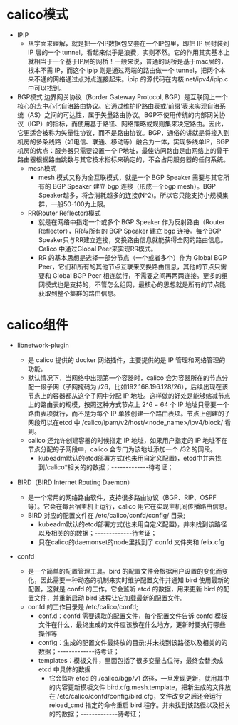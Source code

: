 # calico模式
- IPIP
    - 从字面来理解，就是把一个IP数据包又套在一个IP包里，即把 IP 层封装到 IP 层的一个 tunnel，看起来似乎是浪费，实则不然。它的作用其实基本上就相当于一个基于IP层的网桥！一般来说，普通的网桥是基于mac层的，根本不需 IP，而这个 ipip 则是通过两端的路由做一个 tunnel，把两个本来不通的网络通过点对点连接起来。ipip 的源代码在内核 net/ipv4/ipip.c 中可以找到。
- BGP模式
边界网关协议（Border Gateway Protocol, BGP）是互联网上一个核心的去中心化自治路由协议。它通过维护IP路由表或‘前缀’表来实现自治系统（AS）之间的可达性，属于矢量路由协议。BGP不使用传统的内部网关协议（IGP）的指标，而使用基于路径、网络策略或规则集来决定路由。因此，它更适合被称为矢量性协议，而不是路由协议。BGP，通俗的讲就是将接入到机房的多条线路（如电信、联通、移动等）融合为一体，实现多线单IP，BGP 机房的优点：服务器只需要设置一个IP地址，最佳访问路由是由网络上的骨干路由器根据路由跳数与其它技术指标来确定的，不会占用服务器的任何系统。  
    - mesh模式
        - mesh 模式又称为全互联模式，就是一个 BGP Speaker 需要与其它所有的 BGP Speaker 建立 bgp 连接（形成一个bgp mesh）。BGP Speaker越多，将会消耗越多的连接(N^2)。所以它只能支持小规模集群，一般50-100为上限。
    - RR(Router Reflector)模式
        - 就是在网络中指定一个或多个 BGP Speaker 作为反射路由（Router Reflector），RR与所有的 BGP Speaker 建立 bgp 连接。每个BGP Speaker只与RR建立连接，交换路由信息就能获得全网的路由信息。Calico 中通过Global Peer来实现RR模式。
        - RR 的基本思想是选择一部分节点（一个或者多个）作为 Global BGP Peer，它们和所有的其他节点互联来交换路由信息，其他的节点只需要和 Global BGP Peer 相连就行，不需要之间再两两连接。更多的组网模式也是支持的，不管怎么组网，最核心的思想就是所有的节点能获取到整个集群的路由信息。
# calico组件
- libnetwork-plugin 
    - 是 calico 提供的 docker 网络插件，主要提供的是 IP 管理和网络管理的功能。
    - 默认情况下，当网络中出现第一个容器时，calico 会为容器所在的节点分配一段子网（子网掩码为 /26，比如192.168.196.128/26），后续出现在该节点上的容器都从这个子网中分配 IP 地址。这样做的好处是能够缩减节点上的路由表的规模，按照这种方式节点上 2^6 = 64 个 IP 地址只需要一个路由表项就行，而不是为每个 IP 单独创建一个路由表项。节点上创建的子网段可以在etcd 中 /calico/ipam/v2/host/<node_name>/ipv4/block/ 看到。
    - calico 还允许创建容器的时候指定 IP 地址，如果用户指定的 IP 地址不在节点分配的子网段中，calico 会专门为该地址添加一个 /32 的网段。
        - kubeadm默认的etcd部署方式(也未用自定义配置)，etcd中并未找到/calico*相关的的数据；-------------待考证；

- BIRD（BIRD Internet Routing Daemon） 
    - 是一个常用的网络路由软件，支持很多路由协议（BGP、RIP、OSPF等）。它会在每台宿主机上运行，calico 用它在实现主机间传播路由信息。
    - BIRD 对应的配置文件在 /etc/calico/confd/config/ 目录;
       - kubeadm默认的etcd部署方式(也未用自定义配置)，并未找到该路径以及相关的的数据；-------------待考证；
       - 只在calico的daemonset的node里找到了 confd 文件夹和 felix.cfg

- confd
    - 是一个简单的配置管理工具。bird 的配置文件会根据用户设置的变化而变化，因此需要一种动态的机制来实时维护配置文件并通知 bird 使用最新的配置，这就是 confd 的工作。它会监听 etcd 的数据，用来更新 bird 的配置文件，并重新启动 bird 进程让它加载最新的配置文件。
    - confd 的工作目录是 /etc/calico/confd;
        - conf.d：confd 需要读取的配置文件，每个配置文件告诉 confd 模板文件在什么，最终生成的文件应该放在什么地方，更新时要执行哪些操作等
        - config：生成的配置文件最终放的目录;并未找到该路径以及相关的的数据；-------------待考证；
        - templates：模板文件，里面包括了很多变量占位符，最终会替换成 etcd 中具体的数据
            - 它会监听 etcd 的 /calico/bgp/v1 路径，一旦发现更新，就用其中的内容更新模板文件 bird.cfg.mesh.template，把新生成的文件放在 /etc/calico/confd/config/bird.cfg，文件改变之后还会运行 reload_cmd 指定的命令重启 bird 程序。并未找到该路径以及相关的的数据；-------------待考证；



